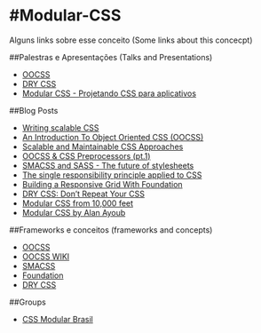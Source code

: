 #Modular-CSS
===========

Alguns links sobre esse conceito (Some links about this concecpt)

##Palestras e Apresentações (Talks and Presentations)
* [OOCSS](http://www.slideshare.net/stubbornella/object-oriented-css "OOCSS by Nicole Sulivan")
* [DRY CSS](http://vimeo.com/38063798 "DRY CSS")
* [Modular CSS - Projetando CSS para aplicativos](http://www.slideshare.net/bernarddeluna/modular-css-projetando-css-para-aplicativos "Modular CSS")


##Blog Posts
* [Writing scalable CSS](http://dl.dropbox.com/u/2629908/sky/css/index.html "Writing scalable CSS")
* [An Introduction To Object Oriented CSS (OOCSS)](http://coding.smashingmagazine.com/2011/12/12/an-introduction-to-object-oriented-css-oocss/ "An Introduction To Object Oriented CSS (OOCSS)")
* [Scalable and Maintainable CSS Approaches](http://cwebbdesign.tumblr.com/post/23666803241/scalable-and-maintainable-css-approaches "Scalable and Maintainable CSS Approaches")
* [OOCSS & CSS Preprocessors (pt.1)](http://blog.mediumequalsmessage.com/relationship-between-oocss-and-css-preprocessors "OOCSS & CSS Preprocessors")
* [SMACSS and SASS - The future of stylesheets](http://railslove.com/blog/2012/03/28/smacss-and-sass-the-future-of-stylesheets/ "SMACSS and SASS - The future of stylesheets")
* [The single responsibility principle applied to CSS](http://csswizardry.com/2012/04/the-single-responsibility-principle-applied-to-css/ "The single responsibility principle applied to CSS")
* [Building a Responsive Grid With Foundation](http://robdodson.me/blog/2012/06/10/building-a-responsive-grid-with-foundation/ "Building a Responsive Grid With Foundation")
* [DRY CSS: Don’t Repeat Your CSS](http://www.vanseodesign.com/css/dry-principles/ "DRY CSS: Don’t Repeat Your CSS")
* [Modular CSS from 10,000 feet](http://www.zdnet.com/modular-css-from-10000-feet-4010026088/ "Modular CSS from 10,000 feet")
* [Modular CSS by Alan Ayoub](http://www.alanayoub.com/modular-css/ "Modular CSS")

##Frameworks e conceitos (frameworks and concepts)
* [OOCSS](http://oocss.org/ "OOCSS")
* [OOCSS WIKI](https://github.com/stubbornella/oocss/wiki/ "OOCSS Wiki")
* [SMACSS](http://smacss.com/ "SMACSS")
* [Foundation](http://foundation.zurb.com/ "Foundation")
* [DRY CSS](http://vimeo.com/38063798 "DRY CSS")

##Groups
* [CSS Modular Brasil](http://www.facebook.com/groups/403814526332579/ "CSS Modular Brasil")